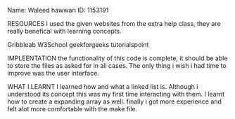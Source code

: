 Name: Waleed hawwari
ID: 1153191

RESOURCES
I used the given websites from the extra help class, they are really benefical with learning concepts.

Gribbleab
W3School
geekforgeeks
tutorialspoint

IMPLEENTATION
the functionality of this code is complete, it should be able to store the files as asked for in all cases. The only thing i wish i had time to improve was the user interface.

WHAT I LEARNT
I learned how and what a linked list is. Although i understood its concept this was my first time interacting with them. I learnt how to create a expanding array as well. finally i got more experience and felt alot more comfortable with the make file.
